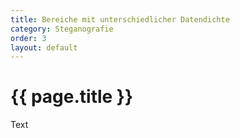 ```yaml
---
title: Bereiche mit unterschiedlicher Datendichte
category: Steganografie
order: 3
layout: default
---
```


# {{ page.title }}

Text
